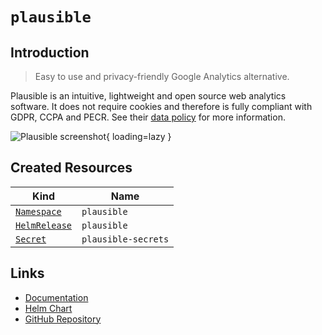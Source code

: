 # `plausible`

## Introduction

> Easy to use and privacy-friendly Google Analytics alternative.

Plausible is an intuitive, lightweight and open source web analytics software. It does not require cookies and therefore is fully compliant with GDPR, CCPA and PECR. See their [data policy](https://plausible.io/data-policy) for more information.

![Plausible screenshot](/assets/plausible.png){ loading=lazy }

## Created Resources

| Kind                              | Name                |
| --------------------------------- | ------------------- |
| [`Namespace`][ref-namespace]      | `plausible`         |
| [`HelmRelease`][ref-helm-release] | `plausible`         |
| [`Secret`][ref-secret]            | `plausible-secrets` |

[ref-namespace]: https://kubernetes.io/docs/reference/kubernetes-api/cluster-resources/namespace-v1/
[ref-helm-release]: https://fluxcd.io/docs/components/helm/helmreleases/
[ref-secret]: https://kubernetes.io/docs/reference/kubernetes-api/config-and-storage-resources/secret-v1/

## Links

- [Documentation](https://plausible.io/docs/)
- [Helm Chart](https://charts.pascaliske.dev/charts/plausible/)
- [GitHub Repository](https://github.com/plausible/analytics)
